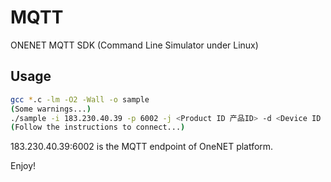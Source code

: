 # MQTT
ONENET MQTT SDK (Command Line Simulator under Linux)

## Usage

``` bash
gcc *.c -lm -O2 -Wall -o sample
(Some warnings...)
./sample -i 183.230.40.39 -p 6002 -j <Product ID 产品ID> -d <Device ID 设备ID> -a <APIKey 该产品的APIkey>
(Follow the instructions to connect...)
```

183.230.40.39:6002 is the MQTT endpoint of OneNET platform.

Enjoy!
